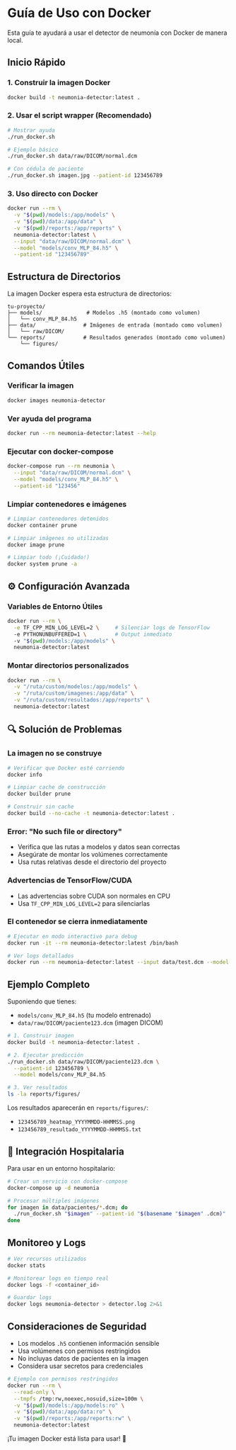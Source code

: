 # Guía de Uso con Docker

Esta guía te ayudará a usar el detector de neumonía con Docker de manera local.

##  Inicio Rápido

### 1. Construir la imagen Docker

```bash
docker build -t neumonia-detector:latest .
```

### 2. Usar el script wrapper (Recomendado)

```bash
# Mostrar ayuda
./run_docker.sh

# Ejemplo básico
./run_docker.sh data/raw/DICOM/normal.dcm

# Con cédula de paciente
./run_docker.sh imagen.jpg --patient-id 123456789
```

### 3. Uso directo con Docker

```bash
docker run --rm \
  -v "$(pwd)/models:/app/models" \
  -v "$(pwd)/data:/app/data" \
  -v "$(pwd)/reports:/app/reports" \
  neumonia-detector:latest \
  --input "data/raw/DICOM/normal.dcm" \
  --model "models/conv_MLP_84.h5" \
  --patient-id "123456789"
```

##  Estructura de Directorios

La imagen Docker espera esta estructura de directorios:

```
tu-proyecto/
├── models/              # Modelos .h5 (montado como volumen)
│   └── conv_MLP_84.h5
├── data/               # Imágenes de entrada (montado como volumen)
│   └── raw/DICOM/
└── reports/            # Resultados generados (montado como volumen)
    └── figures/
```

##  Comandos Útiles

### Verificar la imagen
```bash
docker images neumonia-detector
```

### Ver ayuda del programa
```bash
docker run --rm neumonia-detector:latest --help
```

### Ejecutar con docker-compose
```bash
docker-compose run --rm neumonia \
  --input "data/raw/DICOM/normal.dcm" \
  --model "models/conv_MLP_84.h5" \
  --patient-id "123456"
```

### Limpiar contenedores e imágenes
```bash
# Limpiar contenedores detenidos
docker container prune

# Limpiar imágenes no utilizadas
docker image prune

# Limpiar todo (¡Cuidado!)
docker system prune -a
```

## ⚙️ Configuración Avanzada

### Variables de Entorno Útiles

```bash
docker run --rm \
  -e TF_CPP_MIN_LOG_LEVEL=2 \     # Silenciar logs de TensorFlow
  -e PYTHONUNBUFFERED=1 \         # Output inmediato
  -v "$(pwd)/models:/app/models" \
  neumonia-detector:latest
```

### Montar directorios personalizados

```bash
docker run --rm \
  -v "/ruta/custom/modelos:/app/models" \
  -v "/ruta/custom/imagenes:/app/data" \
  -v "/ruta/custom/resultados:/app/reports" \
  neumonia-detector:latest
```

## 🔍 Solución de Problemas

### La imagen no se construye
```bash
# Verificar que Docker esté corriendo
docker info

# Limpiar cache de construcción
docker builder prune

# Construir sin cache
docker build --no-cache -t neumonia-detector:latest .
```

### Error: "No such file or directory"
- Verifica que las rutas a modelos y datos sean correctas
- Asegúrate de montar los volúmenes correctamente
- Usa rutas relativas desde el directorio del proyecto

### Advertencias de TensorFlow/CUDA
- Las advertencias sobre CUDA son normales en CPU
- Usa `TF_CPP_MIN_LOG_LEVEL=2` para silenciarlas

### El contenedor se cierra inmediatamente
```bash
# Ejecutar en modo interactivo para debug
docker run -it --rm neumonia-detector:latest /bin/bash

# Ver logs detallados
docker run --rm neumonia-detector:latest --input data/test.dcm --model models/conv_MLP_84.h5
```

##  Ejemplo Completo

Suponiendo que tienes:
- `models/conv_MLP_84.h5` (tu modelo entrenado)
- `data/raw/DICOM/paciente123.dcm` (imagen DICOM)

```bash
# 1. Construir imagen
docker build -t neumonia-detector:latest .

# 2. Ejecutar predicción
./run_docker.sh data/raw/DICOM/paciente123.dcm \
  --patient-id 123456789 \
  --model models/conv_MLP_84.h5

# 3. Ver resultados
ls -la reports/figures/
```

Los resultados aparecerán en `reports/figures/`:
- `123456789_heatmap_YYYYMMDD-HHMMSS.png`
- `123456789_resultado_YYYYMMDD-HHMMSS.txt`

## 🏥 Integración Hospitalaria

Para usar en un entorno hospitalario:

```bash
# Crear un servicio con docker-compose
docker-compose up -d neumonia

# Procesar múltiples imágenes
for imagen in data/pacientes/*.dcm; do
  ./run_docker.sh "$imagen" --patient-id "$(basename "$imagen" .dcm)"
done
```

##  Monitoreo y Logs

```bash
# Ver recursos utilizados
docker stats

# Monitorear logs en tiempo real
docker logs -f <container_id>

# Guardar logs
docker logs neumonia-detector > detector.log 2>&1
```

##  Consideraciones de Seguridad

- Los modelos `.h5` contienen información sensible
- Usa volúmenes con permisos restringidos
- No incluyas datos de pacientes en la imagen
- Considera usar secretos para credenciales

```bash
# Ejemplo con permisos restringidos
docker run --rm \
  --read-only \
  --tmpfs /tmp:rw,noexec,nosuid,size=100m \
  -v "$(pwd)/models:/app/models:ro" \
  -v "$(pwd)/data:/app/data:ro" \
  -v "$(pwd)/reports:/app/reports:rw" \
  neumonia-detector:latest
```

¡Tu imagen Docker está lista para usar! 🎉
